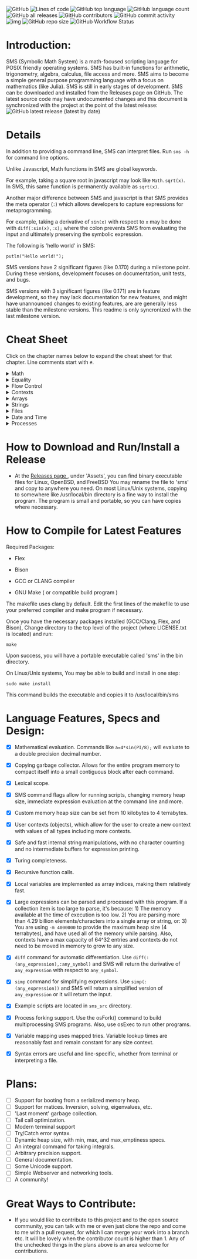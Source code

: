 ![GitHub](https://img.shields.io/github/license/reginaldford/sms)
![Lines of code](https://img.shields.io/tokei/lines/github/reginaldford/sms)
![GitHub top language](https://img.shields.io/github/languages/top/reginaldford/sms) 
![GitHub language count](https://img.shields.io/github/languages/count/reginaldford/sms)
![GitHub all releases](https://img.shields.io/github/downloads/reginaldford/sms/total)
![GitHub contributors](https://img.shields.io/github/contributors/reginaldford/sms?color=green)
![GitHub commit activity](https://img.shields.io/github/commit-activity/m/reginaldford/sms)
![img](https://img.shields.io/badge/maturity-alpha-orange)
![GitHub repo size](https://img.shields.io/github/repo-size/reginaldford/sms)
![GitHub Workflow Status](https://img.shields.io/github/actions/workflow/status/reginaldford/sms/make-check.yml)


# Introduction:
SMS (Symbolic Math System) is a math-focused scripting language for POSIX friendly operating systems. SMS has built-in functions for arithmetic, trigonometry, algebra, calculus, file access and more. SMS aims to become a simple general purpose programming language with a focus on mathematics (like Julia). SMS is still in early stages of development. SMS can be downloaded and installed from the Releases page on GitHub. The latest source code may have undocumented changes and this document is synchronized with the project at the point of the latest release: ![GitHub latest release (latest by date)](https://img.shields.io/github/v/tag/reginaldford/sms)

# Details

In addition to providing a command line, SMS can interpret files.
Run `sms -h` for command line options.

Unlike Javascript, Math functions in SMS are global keywords.

For example, taking a square root in javascript may look like `Math.sqrt(x)`. In SMS, this same function is permanently available as  `sqrt(x)`.

Another major difference between SMS and javascript is that SMS provides the meta operator (`:`) which allows developers to capture expressions for metaprogramming.

For example, taking a derivative of `sin(x)` with respect to `x` may be done with `diff(:sin(x),:x);` where the colon prevents SMS from evaluating the input and ultimately preserving the symbolic expression.

The following is 'hello world' in SMS:

`putln("Hello world!");`

SMS versions have 2 significant figures (like 0.170) during a milestone point. During these versions, development focuses on documentation, unit tests, and bugs.

SMS versions with 3 significant figures (like 0.171) are in feature development, so they may lack documentation for new features, and might have unannounced changes to existing features, are are generally less stable than the milestone versions. This readme is only syncronized with the last milestone version.


# Cheat Sheet

Click on the chapter names below to expand the cheat sheet for that chapter.
Line comments start with `#`.

<details>
  <summary>Math</summary>

    1. a + b ; # Add two numbers

    2. +( a, b, c) ; # 2 or more numbers can be added with prefix notation

    3. a * b ; # Mulitply two numbers

    4. *( a, b, ..); # Multiply 2 or more numbers

    5. a - b ; # Subtract two numbers

    6. -(a,b...) ; # Substract remaining numbers from the first

    7. a / b ; # Divide a by b

    8. /(a,b,...) # Divide a by b, then divide by remaining numbers

    9. a ^ b; # Raise a to the power of b

    10. sin(x); cos(x); tan(x); # Trig functions

    11. sinh(x); cosh(x); tanh(x); # Hyperbolic trig functions

    12. sec(x); csc(x); cot(x); # Inverse trig funtions

    13. sech(x); csch(x); coth(x); # Inverse hyperbolic trig functions

    14. abs(x); # Return the absolute value of x

    15. exp(x); # Euler's number, raised to the power of x

    16. ln(x); # Natural log of x

    16. log(b,x); # Log, base b of x

    17. sqrt(x); # Square root of x

    18. random(); # Generate a random number from 0 to 1

    19. round(); # Nearest integer

    20. seed(number); # Seed the random generator based on an integer

    21. diff(:sin(x),:x); # Return the derivative of sin(x) with respect to x

    22. simp(:expr); # Attempt to simplify the given expression

</details>

<details>
  <summary>Equality</summary>

    1. a == b # returns true if a is the same value as b, else, returns false

    2. a > b # returns true if a is more than b, else, returns false

    3. a < b # returns true if a is less than b, else ,returns false

    4. a >= b # returns true if a is more than or equal to b, else ,returns false

    5. a <= b # returns true if a is less than or equal to b, else ,returns false

    6. true is true # the is keyword returns true if both objects are the same instance

</details>

<details>
  <summary>Flow Control</summary>

    1. return x ; # return this value from a function

    2. twice = (x) => 2 * x; # make a function that doubles numbers

    3. quad = (x,a,b,c) => a*x^2+b*x+c; # a quadratic function in x

    4. { command1 ; command2 ; ... }; # A block of commands acts as 1 command

    5. if(condition) command; # execute command if true, else return false

    6. if(condition) command1 else command2; # if condition evaluates to true, executes command1, else executes command2

    7. while(condition) statement # continually repeat statement until condition is false

    8. doWhile ( condition ) statement # Repeating statement until condition is false (checking condition after running statement)

    9. map( function, expression ) # return a new array where each element is the result of applying function to the correlating element of the given expression

    10. not( boolean ) # if boolean is false, returns true, otherwise, returns false

    11. EXPR or EXPR # returns true of either expression is true, else false

    12. EXPR and EXPR # returns true of both expressions are true, else false

    13. exit(n); # quit SMS and return this integer to the OS as the command return value

    14. :sin(x); # capture any expression with the unary meta operator. Use parens to capture more. 

</details>
<details>
  <summary>Contexts</summary>

    1. let var = value ;  # creates a new variable in the current context with the given value.

    2. rm var; # removes the variable from the current context.

    3. var = value; # searches for var in this context, then up the parent path, and if found, sets to value, else a new variable is created in the current context.

    4. let context = { var1 = value1; var2 = value2 }; # builds a context with 2 variables and saves it under the variable 'context'

    5. context.var1; # Retreive the value of a specific variable from the context

    5. context.var1 = value; # Set the value of a specific variable from the context

    6. parent(context); # Return the parent scope of the provided context

    7. cxLet(cx,:x,value); # A way to create a new variable in a context or just set it to a new value

    8. cxSet(cx,:x,value); # A way to set cx.x=value for a context cx or return false

    9. cxGet(cx,:x); # Get a value associated with the given key, or return false

    10. cxGetFar(cx,:x,value); # Get the value, searching to higher scopes in the search

    11. cxSize(cx); # Return the number of entries in this context

    12. cxValues(cx); # Return an array with the values of the context

    13. cxKeys(cx); # Return an array with the keys of the context

    14. cxDot(cx,:symbol); # Return this variable from this context

    15. cxContaining(cx,:key); # Returns the context which contains :key, by looking at cx and its ancetry

    16. cxRm(cx, :var); # Remove this entry from the context

    17. cxImport(cx1, cx2); # import the key/value pairs from cx1 into cx2. Overwrites existing key values
</details>

<details>
  <summary>Arrays</summary>

    1. [ expr1, expr2 ] # Create an array by evaluating expressions

    2. :[ expr1 , expr2 ] # Create an array of unevaluated expressions

    3. array[ i ] # Return the i'th  element of the array, where i=0 is the first element

    4. array[ i ] = value # Set the ith value of the array. Returns true upon success only

    5. size( array ) # Return the number of elements in the array

    6. size( expr ) # Return the number of arguments in the expression

</details>

<details>
  <summary>Strings</summary>

    1. let s = "example\nstring"; # s is now a string with a newline escape code (\n)

    2. strFind(s,to_find); # Return the first location of to_find

    3. strSize(s); # Return the length of string s

    4. strEscape(s); # Convert any escape codes into their correlating character

    5. str+(s1,s2); # Return a string that is the concatenation of s1 with s2 in order

    6. strPart(s1,start,len) # Return a part of the string, starting at index start, and with length len

    7. toStr(object0); # Return the string representation of object0

    8. input(); # Allow the user to enter a string of text, which becomes the return value

    9. put(s1); # Print the string s1

    10. putln(s1); # Print the string s1 and go to the next line

    11. strSplit(haystack,needle); # Return an array of strings which are the parts of haystack, split up by instances of needle

</details>

<details>
  <summary>Files</summary>

    1. fileRead("test.txt"); #reads test.txt , paths are relative to the working directory

    2. fileWrite(fname, content); # takes a string for the file name to write to, and a string for the content to write

    3. fileParse(fname); # Parses the file into a single object

    4. cd("..") ; # change working directory

    5. pwd(); # returns the working directory

    6. ls() ; # show files and directories at the current working directory

</details>

<details>
  <summary>Date and Time</summary>

    1. date() # returns the date and time in the form of an array of 9 numbers, listed with their array index:
    # date()[0]: seconds (0-60)
    # date()[1]: minutes (0-59)
    # date()[2]: hours (0-23)
    # date()[3]: Day of month (1-31)
    # date()[4]: months since January (0-11)
    # date()[5]: Years since 1900
    # date()[6]: Days since Sunday (0-6)
    # date()[7]: Days since January 1 (0-365)
    # date()[8]: Dayslights Savings flag (positive if daylight savings is in effect, 0 if not, negative if this is unknown)

    2. time() # returns an array with 2 values: the number of seconds since January 1, 1970, then the number of microseconds since the last whole second.

    3. dateStr() # returns the date in a 24 character string, like: "Thu Apr  6 01:20:24 2023"

    4. sleep(n) # pause process execution for n milliseconds.

</details>

<details>
  <summary>Processes</summary>

    1. osFork(); # returns a process number. If the number is 0, we are in the child process. if the number is more than 0, we are in the same process as before, and the id is the id of the child process. If the number is -1, then forking failed. Check sms_src/fork.sms for an example.

    2. osWait(); # If a child process is running, this waits until the process terminates, then returns an array with 2 elements: a process id, and the return code. If there is no child process to wait for, this function returns [-1,1]. Use this function from the parent of a child process made by osFork(). Check sms_src/fork.sms for an example.

    3. osExec("path/to/binary"); # Execute another file, and wait until the file returns. The return value of osExec is the return value of the process.

    4. exit(n) ; # exit SMS with return code specified by n

</details>



# How to Download and Run/Install a Release
- At the [ Releases page ](https:#github.com/reginaldford/sms/releases)  , under 'Assets', you can find binary executable files for Linux, OpenBSD, and FreeBSD You may rename the file to 'sms' and copy to anywhere you need. On most Linux/Unix systems, copying to somewhere like /usr/local/bin directory is a fine way to install the program. The program is small and portable, so you can have copies where necessary.


# How to Compile for Latest Features
Required Packages:

- Flex

- Bison

- GCC or CLANG compiler

- GNU Make ( or compatible build program )

The makefile uses clang by default.
Edit the first lines of the makefile to use your preferred compiler and make program if necessary.

Once you have the necessary packages installed (GCC/Clang, Flex, and Bison),
Change directory to the top level of the project (where LICENSE.txt is located) and run:

`make`

Upon success, you will have a portable executable called 'sms' in the bin directory.

On Linux/Unix systems, You may be able to build and install in one step:

`sudo make install`

This command builds the executable and copies it to /usr/local/bin/sms


# Language Features, Specs and Design:
- [x] Mathematical evaluation. Commands like `a=4*sin(PI/8);` will evaluate to a double precision decimal number.
- [x] Copying garbage collector. Allows for the entire program memory to compact itself into a small contiguous block after each command.
- [x] Lexical scope.
- [x] SMS command flags allow for running scripts, changing memory heap size, immediate expression evaluation at the command line and more.
- [x] Custom memory heap size can be set from 10 kilobytes to 4 terrabytes.
- [x] User contexts (objects), which allow for the user to create a new context with values of all types including more contexts.
- [x] Safe and fast internal string manipulations, with no character counting and no intermediate buffers for expression printing.
- [x] Turing completeness.
- [x] Recursive function calls.
- [x] Local variables are implemented as array indices, making them relatively fast.
- [x] Large expressions can be parsed and processed with this program. If a collection item is too large to parse, it's because: 1) The memory available at the time of execution is too low. 2) You are parsing more than 4.29 billion elements/characters into a single array or string, or: 3) You are using `-m 4000000` to provide the maximum heap size (4 terrabytes), and have used all of the memory while parsing. Also, contexts have a max capacity of 64^32 entries and contexts do not need to be moved in memory to grow to any size.
- [x] `diff` command for automatic differentiation. Use `diff(:(any_expression),:any_symbol)` and SMS will return the derivative of `any_expression` with respect to `any_symbol`.
- [x] `simp` command for simplifying expressions. Use `simp(:(any_expression))` and SMS will return a simplified version of `any_expression` or it will return the input.
- [x] Example scripts are located in `sms_src` directory.
- [x] Process forking support. Use the osFork() command to build multiprocessing SMS programs. Also, use osExec to run other programs.
- [x] Variable mapping uses mapped tries. Variable lookup times are reasonably fast and remain constant for any size context.
- [x] Syntax errors are useful and line-specific, whether from terminal or interpreting a file.


# Plans:
- [ ] Support for booting from a serialized memory heap.
- [ ] Support for matices. Inversion, solving, eigenvalues, etc.
- [ ] 'Last moment' garbage collection.
- [ ] Tail call optimization.
- [ ] Modern terminal support
- [ ] Try/Catch error syntax.
- [ ] Dynamic heap size, with min, max, and max_emptiness specs.
- [ ] An integral command for taking integrals.
- [ ] Arbitrary precision support.
- [ ] General documentation.
- [ ] Some Unicode support.
- [ ] Simple Webserver and networking tools.
- [ ] A community!

# Great Ways to Contribute:
- If you would like to contribute to this project and to the open source community, you can talk with me or even just clone the repo and come to me with a pull request, for which I can merge your work into a branch etc. It will be lovely when the contributor count is higher than 1. Any of the unchecked things in the plans above is an area welcome for contributions.

